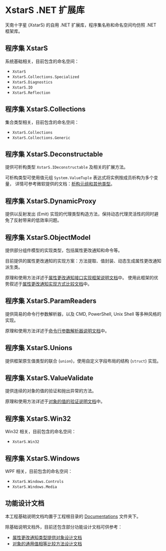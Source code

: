 ﻿# XstarS .NET 扩展库

天南十字星 (XstarS) 的自用 .NET 扩展库，程序集名称和命名空间均仿照 .NET 框架库。

## 程序集 XstarS

系统基础相关，目前包含的命名空间：

* `XstarS`
* `XstarS.Collections.Specialized`
* `XstarS.Diagnostics`
* `XstarS.IO`
* `XstarS.Reflection`

## 程序集 XstarS.Collections

集合类型相关，目前包含的命名空间：

* `XstarS.Collections`
* `XstarS.Collections.Generic`

## 程序集 XstarS.Deconstructable

提供可析构类型 `XstarS.IDeconstructable` 及相关的扩展方法。

可析构类型可使用值元组 `System.ValueTuple` 表达式将实例按成员析构为多个变量，
详情可参考微软提供的文档：[析构元组和其他类型](https://docs.microsoft.com/zh-cn/dotnet/csharp/deconstruct)。

## 程序集 XstarS.DynamicProxy

提供以反射发出 (Emit) 实现的代理类型构造方法，保持动态代理灵活性的同时避免了反射带来的低效率问题。

## 程序集 XstarS.ObjectModel

提供部分组件模型的实现类型，包括属性更改通知和命令等。

目前提供的属性更改通知的实现方案：方法提取、值封装、动态生成属性更改通知派生类。

原理和使用方法详述于[属性更改通知接口实现框架说明文档](Documentations/ObservableValue.md)中。
使用此框架的优势叙述于[属性更改通知实现方式比较文档](Documentations/ObservableValueCompare.md)中。

## 程序集 XstarS.ParamReaders

提供简易的命令行参数解析器，以及 CMD, PowerShell, Unix Shell 等多种风格的实现。

原理和使用方法详述于[命令行参数解析器说明文档](Documentations/ParamReaders.md)中。

## 程序集 XstarS.Unions

提供框架原生值类型的联合 (`union`)，使用自定义字段布局的结构 (`struct`) 实现。

## 程序集 XstarS.ValueValidate

提供连续的对象的值的验证和抛出异常的方法。

原理和使用方法详述于[对象的值的验证说明文档](Documentations/ValueValidate.md)中。

## 程序集 XstarS.Win32

Win32 相关，目前包含的命名空间：

* `XstarS.Win32`

## 程序集 XstarS.Windows

WPF 相关，目前包含的命名空间：

* `XstarS.Windows.Controls`
* `XstarS.Windows.Media`

## 功能设计文档

本工程基础说明文档均置于工程根目录的 [Documentations](Documentations) 文件夹下。

除基础说明文档外，目前还包含部分功能设计文档可供参考：

* [属性更改通知类型提供对象设计文档](Documentations/ObservableTypeProvider.md)
* [对象的通用值相等比较方法设计文档](Documentations/ValueEquals.md)

